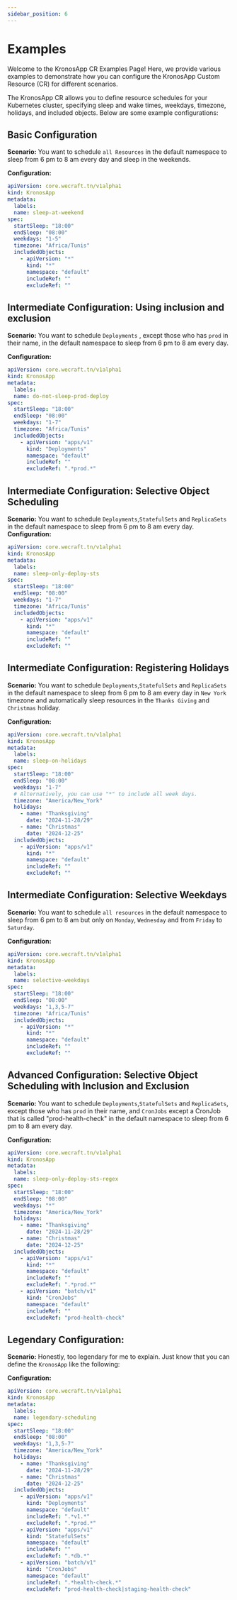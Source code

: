 ```yaml
---
sidebar_position: 6
---
```


# Examples
Welcome to the KronosApp CR Examples Page! Here, we provide various examples to demonstrate how you can configure the KronosApp Custom Resource (CR) for different scenarios. 

The KronosApp CR allows you to define resource schedules for your Kubernetes cluster, specifying sleep and wake times, weekdays, timezone, holidays, and included objects. Below are some example configurations:

## Basic Configuration
**Scenario:** You want to schedule `all Resources` in the default namespace to sleep from 6 pm to 8 am every day and sleep in the weekends.

**Configuration:**
```yaml
apiVersion: core.wecraft.tn/v1alpha1
kind: KronosApp
metadata:
  labels:
  name: sleep-at-weekend
spec:
  startSleep: "18:00"
  endSleep: "08:00"
  weekdays: "1-5"
  timezone: "Africa/Tunis"
  includedObjects: 
    - apiVersion: "*"
      kind: "*"
      namespace: "default"
      includeRef: ""
      excludeRef: ""
```

## Intermediate Configuration: Using inclusion and exclusion
**Scenario:** You want to schedule `Deployments` , except those who has `prod` in their name, in the default namespace to sleep from 6 pm to 8 am every day.

**Configuration:**
```yaml
apiVersion: core.wecraft.tn/v1alpha1
kind: KronosApp
metadata:
  labels:
  name: do-not-sleep-prod-deploy
spec:
  startSleep: "18:00"
  endSleep: "08:00"
  weekdays: "1-7"
  timezone: "Africa/Tunis"
  includedObjects: 
    - apiVersion: "apps/v1"
      kind: "Deployments"
      namespace: "default"
      includeRef: ""
      excludeRef: ".*prod.*"
```

## Intermediate Configuration: Selective Object Scheduling
**Scenario:** You want to schedule `Deployments`,`StatefulSets` and `ReplicaSets` in the default namespace to sleep from 6 pm to 8 am every day.
**Configuration:**
```yaml
apiVersion: core.wecraft.tn/v1alpha1
kind: KronosApp
metadata:
  labels:
  name: sleep-only-deploy-sts
spec:
  startSleep: "18:00"
  endSleep: "08:00"
  weekdays: "1-7"
  timezone: "Africa/Tunis"
  includedObjects: 
    - apiVersion: "apps/v1"
      kind: "*"
      namespace: "default"
      includeRef: ""
      excludeRef: ""
```
## Intermediate Configuration: Registering Holidays
**Scenario:** You want to schedule `Deployments`,`StatefulSets` and `ReplicaSets` in the default namespace to sleep from 6 pm to 8 am every day in `New York` timezone and automatically sleep resources in the `Thanks Giving` and `Christmas` holiday.

**Configuration:**
```yaml
apiVersion: core.wecraft.tn/v1alpha1
kind: KronosApp
metadata:
  labels:
  name: sleep-on-holidays
spec:
  startSleep: "18:00"
  endSleep: "08:00"
  weekdays: "1-7"
  # Alternatively, you can use "*" to include all week days.
  timezone: "America/New_York"
  holidays:
    - name: "Thanksgiving"
      date: "2024-11-28/29"
    - name: "Christmas"
      date: "2024-12-25"
  includedObjects: 
    - apiVersion: "apps/v1"
      kind: "*"
      namespace: "default"
      includeRef: ""
      excludeRef: ""
```

## Intermediate Configuration: Selective Weekdays
**Scenario:** You want to schedule `all resources` in the default namespace to sleep from 6 pm to 8 am but only on `Monday`, `Wednesday` and from `Friday` to `Saturday`.

**Configuration:**
```yaml
apiVersion: core.wecraft.tn/v1alpha1
kind: KronosApp
metadata:
  labels:
  name: selective-weekdays
spec:
  startSleep: "18:00"
  endSleep: "08:00"
  weekdays: "1,3,5-7"
  timezone: "Africa/Tunis"
  includedObjects: 
    - apiVersion: "*"
      kind: "*"
      namespace: "default"
      includeRef: ""
      excludeRef: ""
```

## Advanced Configuration: Selective Object Scheduling with Inclusion and Exclusion
**Scenario:** You want to schedule `Deployments`,`StatefulSets` and `ReplicaSets`, except those who has `prod` in their name, and `CronJobs` except a CronJob that is called "prod-health-check" in the default namespace to sleep from 6 pm to 8 am every day.

**Configuration:**
```yaml
apiVersion: core.wecraft.tn/v1alpha1
kind: KronosApp
metadata:
  labels:
  name: sleep-only-deploy-sts-regex
spec:
  startSleep: "18:00"
  endSleep: "08:00"
  weekdays: "*"
  timezone: "America/New_York"
  holidays:
    - name: "Thanksgiving"
      date: "2024-11-28/29"
    - name: "Christmas"
      date: "2024-12-25"
  includedObjects: 
    - apiVersion: "apps/v1"
      kind: "*"
      namespace: "default"
      includeRef: ""
      excludeRef: ".*prod.*"
    - apiVersion: "batch/v1"
      kind: "CronJobs"
      namespace: "default"
      includeRef: ""
      excludeRef: "prod-health-check"
```

## Legendary Configuration: 
**Scenario:** Honestly, too legendary for me to explain. Just know that you can define the `KronosApp` like the following:

**Configuration:**
```yaml
apiVersion: core.wecraft.tn/v1alpha1
kind: KronosApp
metadata:
  labels:
  name: legendary-scheduling
spec:
  startSleep: "18:00"
  endSleep: "08:00"
  weekdays: "1,3,5-7"
  timezone: "America/New_York"
  holidays:
    - name: "Thanksgiving"
      date: "2024-11-28/29"
    - name: "Christmas"
      date: "2024-12-25"
  includedObjects: 
    - apiVersion: "apps/v1"
      kind: "Deployments"
      namespace: "default"
      includeRef: ".*v1.*"
      excludeRef: ".*prod.*"
    - apiVersion: "apps/v1"
      kind: "StatefulSets"
      namespace: "default"
      includeRef: ""
      excludeRef: ".*db.*"
    - apiVersion: "batch/v1"
      kind: "CronJobs"
      namespace: "default"
      includeRef: ".*health-check.*"
      excludeRef: "prod-health-check|staging-health-check"
```